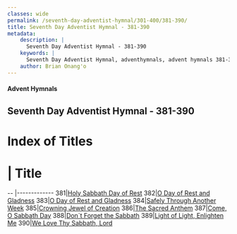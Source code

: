 ```yaml
---
classes: wide
permalink: /seventh-day-adventist-hymnal/301-400/381-390/
title: Seventh Day Adventist Hymnal - 381-390
metadata:
    description: |
      Seventh Day Adventist Hymnal - 381-390
    keywords: |
      Seventh Day Adventist Hymnal, adventhymnals, advent hymnals 381-390
    author: Brian Onang'o
---
```


#### Advent Hymnals
## Seventh Day Adventist Hymnal - 381-390

# Index of Titles
# | Title                        
-- |-------------
381|[Holy Sabbath Day of Rest](/seventh-day-adventist-hymnal/301-400/381-390/Holy-Sabbath-Day-of-Rest)
382|[O Day of Rest and Gladness](/seventh-day-adventist-hymnal/301-400/381-390/O-Day-of-Rest-and-Gladness)
383|[O Day of Rest and Gladness](/seventh-day-adventist-hymnal/301-400/381-390/O-Day-of-Rest-and-Gladness_1)
384|[Safely Through Another Week](/seventh-day-adventist-hymnal/301-400/381-390/Safely-Through-Another-Week)
385|[Crowning Jewel of Creation](/seventh-day-adventist-hymnal/301-400/381-390/Crowning-Jewel-of-Creation)
386|[The Sacred Anthem](/seventh-day-adventist-hymnal/301-400/381-390/The-Sacred-Anthem)
387|[Come, O Sabbath Day](/seventh-day-adventist-hymnal/301-400/381-390/Come,-O-Sabbath-Day)
388|[Don\`t Forget the Sabbath](/seventh-day-adventist-hymnal/301-400/381-390/Don`t-Forget-the-Sabbath)
389|[Light of Light, Enlighten Me](/seventh-day-adventist-hymnal/301-400/381-390/Light-of-Light,-Enlighten-Me)
390|[We Love Thy Sabbath, Lord](/seventh-day-adventist-hymnal/301-400/381-390/We-Love-Thy-Sabbath,-Lord)